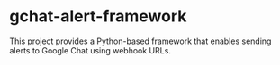 # gchat-alert-framework
This project provides a Python-based framework that enables sending alerts to Google Chat using webhook URLs.
